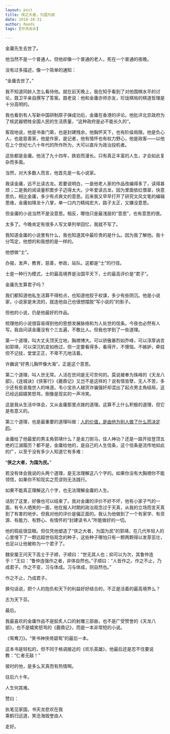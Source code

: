 ```yaml
---
layout: post
title: 侠之大者，为国为民
date: 2018-10-31
author: Reeds
tags: [中流击水]

---
```


金庸先生去世了。

他当然不是一个普通人。但他却像一个普通的老人，死在一个普通的夜晚。

没有过多描述，像一个简单的通知：

“金庸去世了。”

我不知道同龄人怎么看待他。就在前天晚上，我在知乎看到了对他围棋水平的讨论，聂卫平亲自撰写了答案。聂老说：他和金庸亦师亦友，珍珑棋局的棋道哲理是十分高明的。

我也看到有人写新中国研制原子弹成功后，金庸在香港的评论。他批评北京政府为了核武器牺牲全国人民的生活质量，“这种政府是必不能长久的”。

客观地说，他是书香门第，也是封建残余，他胸怀天下，也有阶级局限。他是负心人，也是慈善家，他是作家，是记者，他有情怀也有权力野心，他是政客——以他在上个世纪七八十年代的所作所为，大可以直斥为政治投机者。

这些都是金庸。他活了九十四年，跌宕而漫长。只有真正丰富的人生，才会如此复杂而多面。

当然，对大多数人而言，他首先是一名小说家。

我读金庸，远不比读古龙。若要说明白，一是他老人家的作品改编得多了，读得甚烦；二是我的阅读量积累步子迈得太大。少年爱读古龙，因为里面依红偎翠，快意恩仇，相比金庸，多少有点爽文的意思。后来我又早早打开了研究文风文笔的编辑思维，金庸如降龙十八掌，单一口内力精纯宏大，路子太正，又嫌没意思。

但金庸的小说当然不是没意思。相反，哪怕只是最浅层的“意思”，也有意思的很。

太多了。今晚肯定有很多人写文章列举回忆，我就不写了。

我知道金庸的小说里有什么，我也知道其中最珍贵的是什么。因为我了解他。我十分笃定，他想的和我想的是一样的。

他想做“士”。

办报，发声，教育，慈善，参政，站队。这都是“士”的行径。

士是一种行为模式，士的最高境界是治国平天下，士的最高评价是“君子”。

金庸先生算君子吗？

我们都知道他私生活算不得检点，也知道他狡于权谋，多少有些阴沉。他是小说家，小说家是末流的，就连他自己也很想摆脱“写小说的”的影子。

但他的小说，仍是他最好的作品。

梳理他的小说很容易得到他的思想发展脉络和为人处世的信条。今夜也必然有人写。我自问读金庸没有个三五遍，不敢比人。但我也学到了一些道理。

第一个道理，叫大丈夫顶天立地，胸襟博大。可以骄傲暴烈如乔峰，可以淳厚讷言如郭靖，可以深沉机变如杨过，但一定要看得多，看得开，不懊恼，不嫉妒，牵挂但不记挂，堂堂正正，不卑不亢地活着。

许巍说“好男儿胸怀像大海”，正是这个意思。

第二个道理，叫人世无常。人活在世间是无可奈何的。莫说被奉为珠峰的《天龙八部》，《连城诀》《侠客行》《鹿鼎记》又岂不是这样的？说有情皆孽，无人不苦，多少还有些哀哉世人的味道。韦小宝杀人越货诈骗强奸却混出了起点男主角结局，这已经远超嬉笑怒骂，倒像是现实的一声冷笑。

这是我从生活中体会，又从金庸那里点拨的道理。这算不上什么积极的道理，但它是有意义的。

第三个道理，也是最重要的道理叫做：<u>人的价值，是由他为别人做了什么而决定的</u>。

金庸给了他最爱的男主角郭靖什么？是金刀驸马，佳人神功？还是一路开挂登顶五绝的江湖履历？都不是，金庸给他的，是自己的人生信条，这个信条是流传地如此的广，以至于没有多少人知道它有多难：

“**侠之大者，为国为民。**”

若没有体会我说的头两个道理，是无法理解这八个字的。如果你没有大胸襟你不能领悟，如果你不知现实之荒谬则无法践行。

如果不能真正理解这八个字，也无法理解金庸的人生。

话到了这里，好像也可以结束了。我对金庸的评价不好不坏，他有小家子气的一面，有令人哂笑的一面，他在报人时期的政治观念过于天真，从我的立场而言天真到了有害的地步。但我对他的评价是偏正面的。我认为他做到了一个有家学、有资源、有能力、有野心、有情怀的“封建读书人”所能做好的一切。

他的瑕疵很显眼。但仅凭他塑造了“侠之大者，为国为民”的郭靖，在几代年轻人的心里埋下了一颗远超世俗观念的种子，这些种子哪怕只有一颗两颗得以发芽茁壮，也足以让他被称为一个君子了。

魏安厘王问天下高士于子顺，子顺曰：“世无其人也；抑可以为次，其鲁仲连乎！”王曰：“鲁仲连强作之者，非体自然也。”子顺曰：“人皆作之。作之不止，乃成君子。作之不变，习与体成。习与体成，则自然也。”

作之不止，乃成君子。

换句话说，把个人的抱负和天下的利益好好结合的，不正是活着的最高境界么？

志为天下芬。

最后。

我最喜欢的金庸作品不是脍炙人口的射雕三部曲，也不是广受赞誉的《天龙八部》，也不是嬉笑怒骂的《鹿鼎记》，而是一本非常短的小说。

《鸳鸯刀》。“笑书神侠倚碧鸳”的最后一本。

这本书是轻松的，但不同于格调接近的《欢乐英雄》，他最后还是忍不住要说教：“仁者无敌！”

彼时的他，是多么天真而有热情啊。

往后六十年。

人生何其难。

赞曰：

执笔见家国，书天龙悲欢在我<br>乘鹤归远道，笑沧海毁誉由人

走好。
